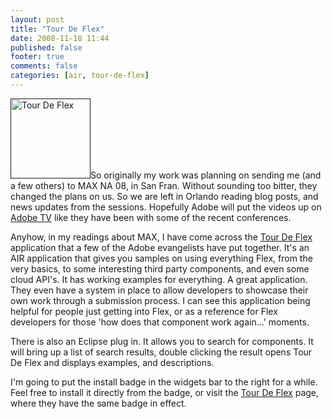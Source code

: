 ```yaml
---
layout: post
title: "Tour De Flex"
date: 2008-11-18 11:44
published: false
footer: true
comments: false
categories: [air, tour-de-flex]
---
```


<a href=""><img src="http://knomedia.com/blog/wp-content/uploads/2008/11/tourdeflex.png" alt="Tour De Flex" title="Tour De Flex" width="128" height="128" class="alignleft size-full wp-image-130" /></a>So originally my work was planning on sending me (and a few others) to MAX NA 08, in San Fran.  Without sounding too bitter, they changed the plans on us.  So we are left in Orlando reading blog posts, and news updates from the sessions.  Hopefully Adobe will put the videos up on <a href='http://tv.adobe.com/'>Adobe TV</a> like they have been with some of the recent conferences.

Anyhow, in my readings about MAX, I have come across the <a href='http://flex.org/tour'>Tour De Flex</a> application that a few of the Adobe evangelists have put together.  It's an AIR application that gives you samples on using everything Flex, from the very basics, to some interesting third party components, and even some cloud API's.  It has working examples for everything.  A great application.  They even have a system in place to allow developers to showcase their own work through a submission process.  I can see this application being helpful for people just getting into Flex, or as a reference for Flex developers for those 'how does that component work again...' moments.

There is also an Eclipse plug in.  It allows you to search for components.  It will bring up a list of search results, double clicking the result opens Tour De Flex and displays examples, and descriptions.

I'm going to put the install badge in the widgets bar to the right for a while.  Feel free to install it directly from the badge, or visit the <a href='http://flex.org/tour'>Tour De Flex</a> page, where they have the same badge in effect.
